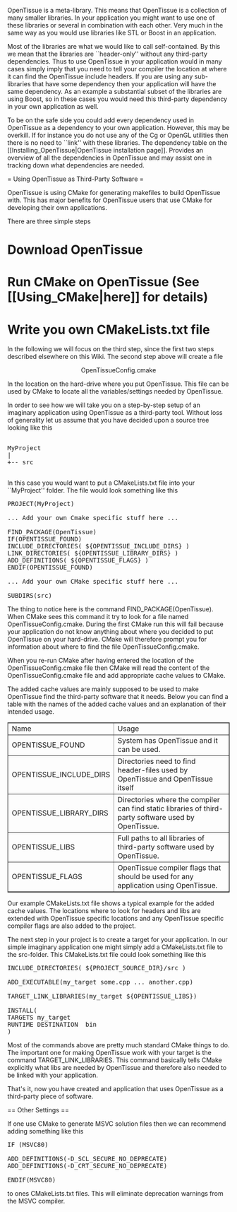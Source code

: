 OpenTissue is a meta-library. This means that OpenTissue is a collection of many smaller libraries. In your application you might want to use one of these libraries or several in combination with each other. Very much in the same way as you would use libraries like STL or Boost in an application.

Most of the libraries are what we would like to call self-contained. By this we mean that the libraries are ``header-only'' without any third-party dependencies. Thus to use OpenTissue in your application would in many cases simply imply that you need to tell your compiler the location at where it can find the OpenTissue include headers. If you are using any sub-libraries that have some dependency then your application will have the same dependency. As an example a substantial subset of the libraries are using Boost, so in these cases you would need this third-party dependency in your own application as well.

To be on the safe side you could add every dependency used in OpenTissue as a dependency to your own application. However, this may be overkill. If for instance you do not use any of the Cg or OpenGL utilities then there is no need to  ``link'' with these libraries. The dependency table on the [[Installing_OpenTissue|OpenTissue installation page]]. Provides an overview of all the dependencies in OpenTissue and may assist one in tracking down what dependencies are needed.


= Using OpenTissue as Third-Party Software =

OpenTissue is using CMake for generating makefiles to build OpenTissue with. This has major benefits for OpenTissue users that use CMake for developing their own applications.

There are three simple steps

# Download OpenTissue
# Run CMake on OpenTissue (See [[Using_CMake|here]] for details)
# Write you own CMakeLists.txt file

In the following we will focus on the third step, since the first two steps described elsewhere on this Wiki. The second step above will create a file

<center>
OpenTissueConfig.cmake
</center>

In the location on the hard-drive where you put OpenTissue. This file can be used by CMake to locate all the variables/settings needed by OpenTissue.

In order to see how we will take you on a step-by-step setup of an imaginary application using OpenTissue as a third-party tool. Without loss of generality let us assume that you have decided upon a source tree looking like this

<pre>

MyProject
|
+-- src

</pre>

In this case you would want to put a CMakeLists.txt file into your ``MyProject'' folder. The file would look something like this


<pre>
PROJECT(MyProject)

... Add your own Cmake specific stuff here ...

FIND_PACKAGE(OpenTissue)
IF(OPENTISSUE_FOUND)
INCLUDE_DIRECTORIES( ${OPENTISSUE_INCLUDE_DIRS} )
LINK_DIRECTORIES( ${OPENTISSUE_LIBRARY_DIRS} )
ADD_DEFINITIONS( ${OPENTISSUE_FLAGS} )
ENDIF(OPENTISSUE_FOUND)

... Add your own CMake specific stuff here ...

SUBDIRS(src)
</pre>

The thing to notice here is the command FIND_PACKAGE(OpenTissue). When CMake sees this command it try to look for a file named OpenTissueConfig.cmake. During the first CMake run this will fail because your application do not know anything about where you decided to put OpenTissue on your hard-drive. CMake will therefore prompt you for information about where to find the file OpenTissueConfig.cmake.

When you re-run CMake after having entered the location of the OpenTissueConfig.cmake file then CMake will read the content of the OpenTissueConfig.cmake file and add appropriate cache values to CMake.

The added cache values are mainly supposed to be used to make OpenTissue find the third-party software that it needs.
Below you can find a table with the names of the added cache values and an explanation of their intended usage.

<table border="1">
<tr>
<td>Name</td><td>Usage</td>
</tr>
<tr>
<td>
OPENTISSUE_FOUND
</td>
<td>
System has OpenTissue and it can be used.
</td>
</tr>
<tr>
<td>
OPENTISSUE_INCLUDE_DIRS
</td>
<td>
Directories need to find header-files used by OpenTissue and OpenTissue itself
</td>
</tr>
<tr>
<td>
OPENTISSUE_LIBRARY_DIRS
</td>
<td>
Directories where the compiler can find static libraries of third-party software used by OpenTissue.
</td>
</tr>
<tr>
<td>
OPENTISSUE_LIBS
</td>
<td>
Full paths to all libraries of third-party software used by OpenTissue.
</td>
</tr>
<tr>
<td>
OPENTISSUE_FLAGS
</td>
<td>
OpenTissue compiler flags that should be used for any application using OpenTissue.
</td>
</tr>
</table>

Our example CMakeLists.txt file shows a typical example for the added cache values. The locations where to look for headers and libs are extended with OpenTissue specific locations and any OpenTissue specific compiler flags are also added to the project.

The next step in your project is to create a target for your application. In our simple imaginary application one might simply add a CMakeLists.txt file to the src-folder. This CMakeLists.txt file could look something like this

<pre>
INCLUDE_DIRECTORIES( ${PROJECT_SOURCE_DIR}/src )

ADD_EXECUTABLE(my_target some.cpp ... another.cpp)

TARGET_LINK_LIBRARIES(my_target ${OPENTISSUE_LIBS})

INSTALL(
TARGETS my_target
RUNTIME DESTINATION  bin
)
</pre>

Most of the commands above are pretty much standard CMake things to do. The important one for making OpenTissue work with your target is the command TARGET_LINK_LIBRARIES. This command basically tells CMake explicitly what libs are needed by OpenTissue and therefore also needed to be linked with your application.

That's it, now you have created and application that uses OpenTissue as a third-party piece of software.


== Other Settings ==

If one use CMake to generate MSVC solution files then we can recommend adding something like this

<pre>
IF (MSVC80)

ADD_DEFINITIONS(-D_SCL_SECURE_NO_DEPRECATE)
ADD_DEFINITIONS(-D_CRT_SECURE_NO_DEPRECATE)

ENDIF(MSVC80)
</pre>

to ones CMakeLists.txt files. This will eliminate deprecation warnings from the MSVC compiler.
